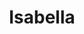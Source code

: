 ---
title: Isabella
artigo: a
picture: /images/i/Isabella.jpg
background: /images/fundos/coracao.jpg
style: style-verde2
description: De origem hebraica...
full-description: De origem hebraica, significa integral, por inteira, plena! Suave como o próprio nome, é também o seu significado. Pesssoas com este nome costumam ser perseverantes e disciplinadas! Ah, e claro, toda Isa é bela! Gostou do trocadilho? 😉
---